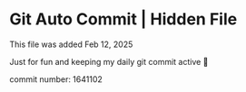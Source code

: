 # Git Auto Commit | Hidden File

This file was added Feb 12, 2025

Just for fun and keeping my daily git commit active 🤪

commit number: 1641102
